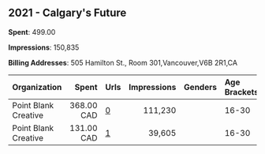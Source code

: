 ## 2021 - Calgary's Future 
**Spent**: 499.00

**Impressions**: 150,835

**Billing Addresses**: 505 Hamilton St., Room 301,Vancouver,V6B 2R1,CA

|Organization|Spent|Urls|Impressions|Genders|Age Brackets|Country Codes|
|:---|---:|:---|---:|:---|:---|:---|
|Point Blank Creative|368.00 CAD|[0](https://www.snap.com/political-ads/asset/f466cd1de3aa915417bcbabcf2844ab5ec7e09550b7f5416eced43d6194bef13?mediaType=mp4)|111,230||16-30|canada|
|Point Blank Creative|131.00 CAD|[1](https://www.snap.com/political-ads/asset/c9ecb05f363e5da3b86acf5d73de557000469aed2bef7fe5732ad23024383193?mediaType=mp4)|39,605||16-30|canada|
